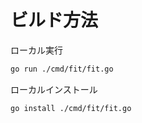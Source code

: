 # ビルド方法

ローカル実行
```bash
go run ./cmd/fit/fit.go
```

ローカルインストール
```bash
go install ./cmd/fit/fit.go
```